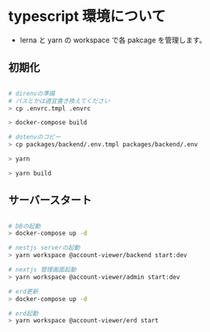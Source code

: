 # typescript 環境について

- lerna と yarn の workspace で各 pakcage を管理します。

## 初期化

```bash

# direnvの準備
# パスとかは適宜書き換えてください
> cp .envrc.tmpl .envrc

> docker-compose build

# dotenvのコピー
> cp packages/backend/.env.tmpl packages/backend/.env

> yarn

> yarn build
```

## サーバースタート

```bash

# DBの起動
> docker-compose up -d

# nestjs serverの起動
> yarn workspace @account-viewer/backend start:dev

# nextjs 管理画面起動
> yarn workspace @account-viewer/admin start:dev

# erd更新
> docker-compose up -d

# erd起動
> yarn workspace @account-viewer/erd start
```
